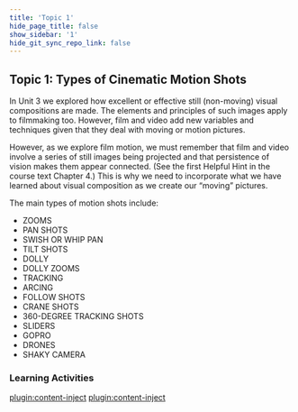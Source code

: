 ```yaml
---
title: 'Topic 1'
hide_page_title: false
show_sidebar: '1'
hide_git_sync_repo_link: false
---
```


## Topic 1: Types of Cinematic Motion Shots
In Unit 3 we explored how excellent or effective still (non-moving) visual compositions are made. The elements and principles of such images apply to filmmaking too. However, film and video add new variables and techniques given that they deal with moving or motion pictures.

However, as we explore film motion, we must remember that film and video involve a series of still images being projected and that persistence of vision makes them appear connected. (See the first Helpful Hint in the course text Chapter 4.) This is why we need to incorporate what we have learned about visual composition as we create our “moving” pictures.

The main types of motion shots include:

- ZOOMS  
- PAN SHOTS
- SWISH OR WHIP PAN
- TILT SHOTS
- DOLLY
- DOLLY ZOOMS
- TRACKING
- ARCING
- FOLLOW SHOTS
- CRANE SHOTS
- 360-DEGREE TRACKING SHOTS
- SLIDERS
- GOPRO
- DRONES
- SHAKY CAMERA  

### Learning Activities

[plugin:content-inject](../_4-1)
[plugin:content-inject](../_4-2)
